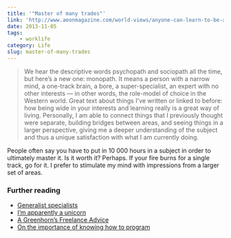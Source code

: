 ```yaml
---
title: '"Master of many trades"'
link: 'http://www.aeonmagazine.com/world-views/anyone-can-learn-to-be-a-polymath/'
date: 2013-11-05
tags:
    - worklife
category: Life
slug: master-of-many-trades
---
```


> We hear the descriptive words psychopath and sociopath all the time, but here’s a new one:
> monopath. It means a person with a narrow mind, a one-track brain, a bore, a super-specialist, an
> expert with no other interests — in other words, the role-model of choice in the Western world.
> Great text about things I've written or linked to before: how being wide in your interests and
> learning really is a great way of living. Personally, I am able to connect things that I
> previously thought were separate, building bridges between areas, and seeing things in a larger
> perspective, giving me a deeper understanding of the subject and thus a unique satisfaction with
> what I am currently doing.

People often say you have to put in 10 000 hours in a subject in order to ultimately master it. Is
it worth it? Perhaps. If your fire burns for a single track, go for it. I prefer to stimulate my
mind with impressions from a larger set of areas.

### Further reading

- [Generalist specialists](/writings/generalist-specialists/ "Generalist specialists")
- [I’m apparently a unicorn](/writings/unicorn/ "I’m apparently a unicorn")
- [A Greenhorn’s Freelance Advice](/writings/a-greenhorn-s-freelance-advice/ "A Greenhorn’s Freelance Advice")
- [On the importance of knowing how to program](/writings/on-the-importance-of-knowing-how-to-program/)
